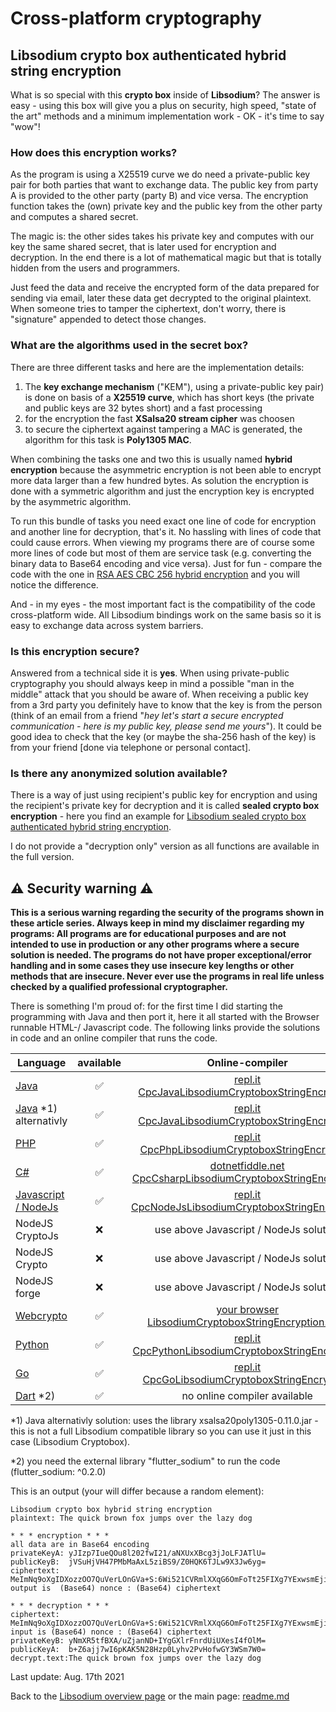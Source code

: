 # Cross-platform cryptography

## Libsodium crypto box authenticated hybrid string encryption

What is so special with this **crypto box** inside of **Libsodium**? The answer is easy - using this box will give you a plus on security, high speed, "state of the art" methods and a minimum implementation work - OK - it's time to say "wow"! 

### How does this encryption works?

As the program is using a X25519 curve we do need a private-public key pair for both parties that want to exchange data. The public key from party A is provided to the other party (party B) and vice versa. The encryption function takes the (own) private key and the public key from the other party and computes a shared secret. 

The magic is: the other sides takes his private key and computes with our key the same shared secret, that is later used for encryption and decryption. In the end there is a lot of mathematical magic but that is totally hidden from the users and programmers. 

Just feed the data and receive the encrypted form of the data prepared for sending via email, later these data get decrypted to the original plaintext. When someone tries to tamper the ciphertext, don't worry, there is "signature" appended to detect those changes.

### What are the algorithms used in the secret box?

There are three different tasks and here are the implementation details:

1. The **key exchange mechanism** ("KEM"), using a private-public key pair) is done on basis of a **X25519 curve**, which has short keys (the private and public keys are 32 bytes short) and a fast processing
2. for the encryption the fast **XSalsa20 stream cipher** was choosen
3. to secure the ciphertext against tampering a MAC is generated, the algorithm for this task is **Poly1305 MAC**.

When combining the tasks one and two this is usually named **hybrid encryption** because the asymmetric encryption is not been able to encrypt more data larger than a few hundred bytes. As solution the encryption is done with a symmetric algorithm and just the encryption key is encrypted by the asymmetric algorithm.

To run this bundle of tasks you need exact one line of code for encryption and another line for decryption, that's it. No hassling with lines of code that could cause errors. When viewing my programs there are of course some more lines of code but most of them are service task (e.g. converting the binary data to Base64 encoding and vice versa). Just for fun - compare the code with the one in [RSA AES CBC 256 hybrid encryption](docs/rsa_aes_hybrid_encryption_string.md) and you will notice the difference.

And - in my eyes - the most important fact is the compatibility of the code cross-platform wide. All Libsodium bindings work on the same basis so it is easy to exchange data across system barriers.

### Is this encryption secure?

Answered from a technical side it is **yes**. When using private-public cryptography you should always keep in mind a possible "man in the middle" attack that you should be aware of. When receiving a public key from a 3rd party you definitely have to know that the key is from the person (think of an email from a friend "*hey let's start a secure encrypted communication - here is my public key, please send me yours*"). It could be good idea to check that the key (or maybe the sha-256 hash of the key) is from your friend [done via telephone or personal contact].

### Is there any anonymized solution available?

There is a way of just using recipient's public key for encryption and using the recipient's private key for decryption and it is called **sealed crypto box encryption** - here you find an example for [Libsodium sealed crypto box authenticated hybrid string encryption](libsodium_sealedcryptobox_encryption_string.md).

I do not provide a "decryption only" version as all functions are available in the full version.

## :warning: Security warning :warning:

**This is a serious warning regarding the security of the programs shown in these article series.  Always keep in mind my disclaimer regarding my programs: All programs are for educational purposes and are not intended to use in production or any other programs where a  secure solution is needed. The programs do not have proper exceptional/error handling and in some cases they use insecure key lengths or other methods that are insecure. Never ever use the programs in real life unless checked by a qualified professional cryptographer.**

There is something I'm proud of: for the first time I did starting the programming with Java and then port it, here it all started with the Browser runnable HTML-/ Javascript code. The following links provide the solutions in code and an online compiler that runs the code.

| Language | available | Online-compiler
| ------ | :---: | :----: |
| [Java](../LibsodiumCryptoboxEncryptionString/LibsodiumCryptoboxEncryptionString.java) | :white_check_mark: | [repl.it CpcJavaLibsodiumCryptoboxStringEncryption](https://repl.it/@javacrypto/CpcLibsodiumCryptoboxEncryptionString#Main.java/)
| [Java](../LibsodiumCryptoboxEncryptionString/LibsodiumCryptoboxEncryptionStringAlternativly.java) *1) alternativly | :white_check_mark: | [repl.it CpcJavaLibsodiumCryptoboxStringEncryption](https://repl.it/@javacrypto/CpcJavaLibsodiumCryptoboxEncryptionStringAlternativly#Main.java/)
| [PHP](../LibsodiumCryptoboxEncryptionString/LibsodiumCryptoboxEncryptionString.php) | :white_check_mark: | [repl.it CpcPhpLibsodiumCryptoboxStringEncryption](https://repl.it/@javacrypto/CpcPhpJavaLibsodiumCryptoboxEncryptionString#main.php/)
| [C#](../LibsodiumCryptoboxEncryptionString/LibsodiumCryptoboxEncryptionString.cs) | :white_check_mark: | [dotnetfiddle.net  CpcCsharpLibsodiumCryptoboxStringEncryption](https://dotnetfiddle.net/2U7cm5/)
| [Javascript / NodeJs](../LibsodiumCryptoboxEncryptionString/LibsodiumCryptoboxEncryptionStringNodeJs.js) | :white_check_mark: | [repl.it CpcNodeJsLibsodiumCryptoboxStringEncryption](https://repl.it/@javacrypto/CpcNodeJsLibsodiumCryptoboxEncryptionString#index.js)
| NodeJS CryptoJs | :x: | use above Javascript / NodeJs solution
| NodeJS Crypto | :x: | use above Javascript / NodeJs solution
| NodeJS forge | :x: | use above Javascript / NodeJs solution
| [Webcrypto](../LibsodiumCryptoboxEncryptionString/libsodiumcryptoboxencryptionfull.html) | :white_check_mark: | [your browser LibsodiumCryptoboxStringEncryption.html](http://javacrypto.bplaced.net/cpcjs/cryptobox/libsodiumcryptoboxencryptionfull.html/)
| [Python](../LibsodiumCryptoboxEncryptionString/LibsodiumCryptoboxEncryptionString.py) | :white_check_mark: | [repl.it CpcPythonLibsodiumCryptoboxStringEncryption](https://repl.it/@javacrypto/CpcPythonLibsodiumCryptoboxEncryptionString#main.py/)
| [Go](../LibsodiumCryptoboxEncryptionString/LibsodiumCryptoboxEncryptionString.go) | :white_check_mark: | [repl.it CpcGoLibsodiumCryptoboxStringEncryption](https://replit.com/@javacrypto/CpcLibsodiumCryptoboxEncryptionString#main.go/)
| [Dart](../LibsodiumCryptoboxEncryptionString/LibsodiumCryptoboxEncryptionString.dart) *2) | :white_check_mark: | no online compiler available

*1) Java alternativly solution: uses the library xsalsa20poly1305-0.11.0.jar - this is not a full Libsodium compatible library so you can use it just in this case (Libsodium Cryptobox).

*2) you need the external library "flutter_sodium" to run the code (flutter_sodium: ^0.2.0)

This is an output (your will differ because a random element):

```plaintext
Libsodium crypto box hybrid string encryption
plaintext: The quick brown fox jumps over the lazy dog

* * * encryption * * *
all data are in Base64 encoding
privateKeyA: yJIzp7IueQOu8l202fwI21/aNXUxXBcg3jJoLFJATlU=
publicKeyB:  jVSuHjVH47PMbMaAxL5ziBS9/Z0HQK6TJLw9X3Jw6yg=
ciphertext:  MeImNq9oXgIDXozzOO7QuVerLOnGVa+S:6Wi521CVRmlXXqG6OmFoTt25FIXg7YExwsmEjitEbt/oZ1/tSXpIwN1AipOncQfR+BGsIJO2vETCeuM=
output is  (Base64) nonce : (Base64) ciphertext

* * * decryption * * *
ciphertext:  MeImNq9oXgIDXozzOO7QuVerLOnGVa+S:6Wi521CVRmlXXqG6OmFoTt25FIXg7YExwsmEjitEbt/oZ1/tSXpIwN1AipOncQfR+BGsIJO2vETCeuM=
input is (Base64) nonce : (Base64) ciphertext
privateKeyB: yNmXR5tfBXA/uZjanND+IYgGXlrFnrdUiUXesI4fOlM=
publicKeyA:  b+Z6ajj7wI6pKAK5N28Hzp0Lyhv2PvHofwGY3WSm7W0=
decrypt.text:The quick brown fox jumps over the lazy dog

```

Last update: Aug. 17th 2021

Back to the [Libsodium overview page](libsodium_overview.md) or the main page: [readme.md](../readme.md)